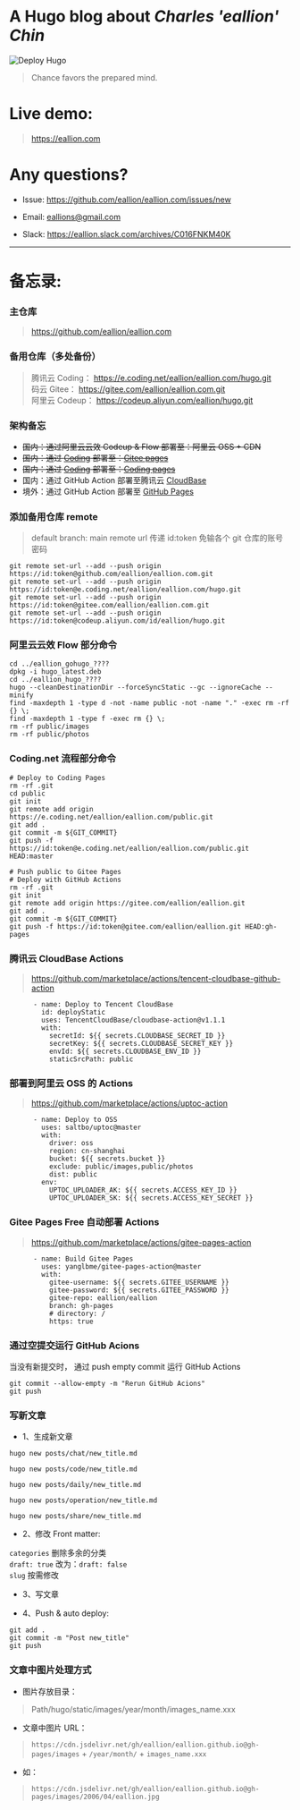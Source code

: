 # A Hugo blog about *Charles 'eallion' Chin*
![Deploy Hugo](https://github.com/eallion/hugo/workflows/Deploy%20Hugo/badge.svg)

> Chance favors the prepared mind.

# Live demo:
> <https://eallion.com>

# Any questions?

- Issue:
<https://github.com/eallion/eallion.com/issues/new>

- Email: 
<eallions@gmail.com>

- Slack:
<https://eallion.slack.com/archives/C016FNKM40K>

---

# 备忘录:

### 主仓库
> <https://github.com/eallion/eallion.com>  

### 备用仓库（多处备份）
> 腾讯云 Coding： <https://e.coding.net/eallion/eallion.com/hugo.git>  
> 码云 Gitee： <https://gitee.com/eallion/eallion.com.git>  
> 阿里云 Codeup： <https://codeup.aliyun.com/eallion/hugo.git>  

### 架构备忘

- ~~国内：通过阿里云云效 Codeup & Flow 部署至：阿里云 OSS + CDN~~
- ~~国内：通过 [Coding](https://coding.net/) 部署至：[Gitee pages](https://eallion.gitee.io)~~
- ~~国内：通过 [Coding](https://coding.net/) 部署至：[Coding pages](https://blog.eallion.com)~~
- 国内：通过 GitHub Action 部署至腾讯云 [CloudBase](https://cloud.tencent.com/product/tcb)
- 境外：通过 GitHub Action 部署至 [GitHub Pages](https://eallion.github.io/)

### 添加备用仓库 remote
> default branch: main
> remote url 传递 id:token 免输各个 git 仓库的账号密码

```
git remote set-url --add --push origin https://id:token@github.com/eallion/eallion.com.git
git remote set-url --add --push origin https://id:token@e.coding.net/eallion/eallion.com/hugo.git
git remote set-url --add --push origin https://id:token@gitee.com/eallion/eallion.com.git
git remote set-url --add --push origin https://id:token@codeup.aliyun.com/id/eallion/hugo.git
```

### 阿里云云效 Flow 部分命令
```
cd ../eallion_gohugo_????
dpkg -i hugo_latest.deb
cd ../eallion_hugo_????
hugo --cleanDestinationDir --forceSyncStatic --gc --ignoreCache --minify
find -maxdepth 1 -type d -not -name public -not -name "." -exec rm -rf {} \;
find -maxdepth 1 -type f -exec rm {} \;
rm -rf public/images
rm -rf public/photos
```

### Coding.net 流程部分命令
```
# Deploy to Coding Pages
rm -rf .git
cd public
git init
git remote add origin https://e.coding.net/eallion/eallion.com/public.git
git add .
git commit -m ${GIT_COMMIT}
git push -f https://id:token@e.coding.net/eallion/eallion.com/public.git HEAD:master

# Push public to Gitee Pages
# Deploy with GitHub Actions
rm -rf .git
git init
git remote add origin https://gitee.com/eallion/eallion.git
git add .
git commit -m ${GIT_COMMIT}
git push -f https://id:token@gitee.com/eallion/eallion.git HEAD:gh-pages
```

### 腾讯云 CloudBase Actions
> <https://github.com/marketplace/actions/tencent-cloudbase-github-action>

```
      - name: Deploy to Tencent CloudBase
        id: deployStatic
        uses: TencentCloudBase/cloudbase-action@v1.1.1
        with:
          secretId: ${{ secrets.CLOUDBASE_SECRET_ID }}
          secretKey: ${{ secrets.CLOUDBASE_SECRET_KEY }}
          envId: ${{ secrets.CLOUDBASE_ENV_ID }}
          staticSrcPath: public
```

### 部署到阿里云 OSS 的 Actions
> <https://github.com/marketplace/actions/uptoc-action>
```
      - name: Deploy to OSS
        uses: saltbo/uptoc@master
        with:
          driver: oss
          region: cn-shanghai
          bucket: ${{ secrets.bucket }}
          exclude: public/images,public/photos
          dist: public
        env:
          UPTOC_UPLOADER_AK: ${{ secrets.ACCESS_KEY_ID }}
          UPTOC_UPLOADER_SK: ${{ secrets.ACCESS_KEY_SECRET }}
```

### Gitee Pages Free 自动部署 Actions
> https://github.com/marketplace/actions/gitee-pages-action

```
      - name: Build Gitee Pages
        uses: yanglbme/gitee-pages-action@master
        with:
          gitee-username: ${{ secrets.GITEE_USERNAME }}
          gitee-password: ${{ secrets.GITEE_PASSWORD }}
          gitee-repo: eallion/eallion
          branch: gh-pages
          # directory: /
          https: true
```

### 通过空提交运行 GitHub Acions

当没有新提交时， 通过 push empty commit 运行 GitHub Actions

```
git commit --allow-empty -m "Rerun GitHub Acions"
git push
```

### 写新文章
- 1、生成新文章

```
hugo new posts/chat/new_title.md

hugo new posts/code/new_title.md

hugo new posts/daily/new_title.md

hugo new posts/operation/new_title.md

hugo new posts/share/new_title.md
```

- 2、修改 Front matter:  

`categories` 删除多余的分类    
`draft: true` 改为：`draft: false`  
`slug` 按需修改

- 3、写文章  

- 4、Push & auto deploy:
```
git add .
git commit -m "Post new_title"
git push
```

### 文章中图片处理方式
- 图片存放目录：

> Path/hugo/static/images/year/month/images_name.xxx

- 文章中图片 URL：

> `https://cdn.jsdelivr.net/gh/eallion/eallion.github.io@gh-pages/images` + `/year/month/` + `images_name.xxx`  

- 如：

> `https://cdn.jsdelivr.net/gh/eallion/eallion.github.io@gh-pages/images/2006/04/eallion.jpg`